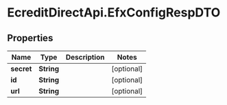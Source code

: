 # EcreditDirectApi.EfxConfigRespDTO

## Properties

Name | Type | Description | Notes
------------ | ------------- | ------------- | -------------
**secret** | **String** |  | [optional] 
**id** | **String** |  | [optional] 
**url** | **String** |  | [optional] 


